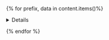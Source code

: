 {%  for prefix, data in content.items()%}

<details>

    <summary>{{ prefix }}</summary>

    {% for filepath, cube_strs, warnings, exceptions in data %}
    # {{ filepath }}

    {% for cube_str in cube_strs %}
    ```
        {{ cube_str | indent(width=8, first=False) }}
    ```
    {% endfor %}

    {% for warning_str in warnings %}
    ```
    {{ warning_str }}
    ```
    {% endfor %}

    {% for exception_str in exceptions %}
    ```
    {{ exception_str }}
    ```
    {% endfor %}
    {% endfor %}
</details>

{% endfor %}